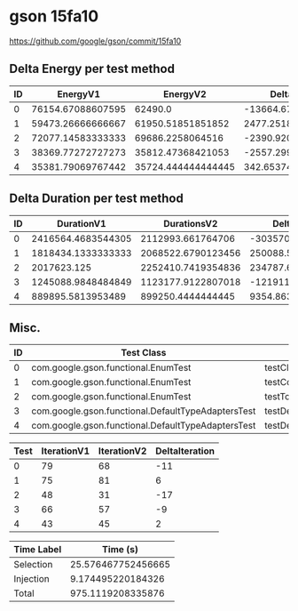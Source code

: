 # gson 15fa10


https://github.com/google/gson/commit/15fa10



## Delta Energy per test method


| ID | EnergyV1 | EnergyV2 | DeltaEnergy | σV1 | σV2 |
| --- | --- | --- | --- | --- | --- |
| 0 | 76154.67088607595 | 62490.0 | -13664.670886075954 | 54390.89095802844 | 45802.64033520852 |
| 1 | 59473.26666666667 | 61950.51851851852 | 2477.251851851848 | 54069.168795123485 | 59209.40670012258 |
| 2 | 72077.14583333333 | 69686.2258064516 | -2390.920026881722 | 53892.5956266217 | 36971.41582768842 |
| 3 | 38369.77272727273 | 35812.47368421053 | -2557.2990430622012 | 28825.876350207258 | 9222.681497465552 |
| 4 | 35381.79069767442 | 35724.444444444445 | 342.65374677002546 | 3754.5015001105094 | 3500.9388744262783 |

## Delta Duration per test method


| ID | DurationV1 | DurationsV2 | DeltaDuration |
| --- | --- | --- | --- |
| 0 | 2416564.4683544305 | 2112993.661764706 | -303570.8065897245 |
| 1 | 1818434.1333333333 | 2068522.6790123456 | 250088.5456790123 |
| 2 | 2017623.125 | 2252410.7419354836 | 234787.61693548365 |
| 3 | 1245088.9848484849 | 1123177.9122807018 | -121911.07256778306 |
| 4 | 889895.5813953489 | 899250.4444444445 | 9354.863049095613 |

## Misc.

| ID | Test Class | Test Method |
| --- | --- | --- |
| 0 | com.google.gson.functional.EnumTest | testClassWithEnumFieldSerialization |
| 1 | com.google.gson.functional.EnumTest | testCollectionOfEnumsSerialization |
| 2 | com.google.gson.functional.EnumTest | testTopLevelEnumSerialization |
| 3 | com.google.gson.functional.DefaultTypeAdaptersTest | testDefaultCalendarSerialization |
| 4 | com.google.gson.functional.DefaultTypeAdaptersTest | testDefaultGregorianCalendarSerialization |




| Test | IterationV1 | IterationV2 | DeltaIteration |
| --- | --- | --- | --- |
| 0 | 79 | 68 | -11 |
| 1 | 75 | 81 | 6 |
| 2 | 48 | 31 | -17 |
| 3 | 66 | 57 | -9 |
| 4 | 43 | 45 | 2 |



| Time Label | Time (s) |
| --- | --- |
| Selection | 25.576467752456665 |
| Injection | 9.174495220184326 |
| Total | 975.1119208335876 |


